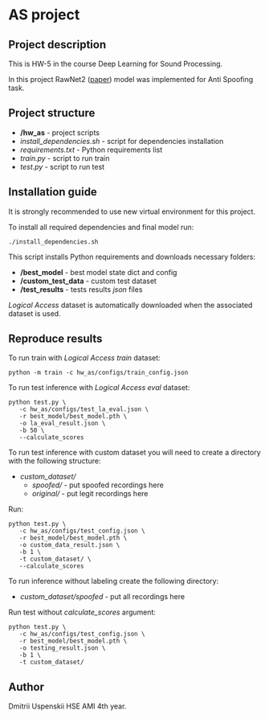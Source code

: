 # AS project 

## Project description
This is HW-5 in the course Deep Learning for Sound Processing.

In this project RawNet2 ([paper](https://arxiv.org/pdf/2011.01108.pdf)) model was implemented for Anti Spoofing task.

## Project structure
- **/hw_as** - project scripts
- _install_dependencies.sh_ - script for dependencies installation
- _requirements.txt_ - Python requirements list
- _train.py_ - script to run train
- _test.py_ - script to run test

## Installation guide

It is strongly recommended to use new virtual environment for this project.

To install all required dependencies and final model run:
```shell
./install_dependencies.sh
```

This script installs Python requirements and downloads necessary folders:
- **/best_model** - best model state dict and config
- **/custom_test_data** - custom test dataset
- **/test_results** - tests results _json_ files

_Logical Access_ dataset is automatically downloaded when the associated dataset is used.

## Reproduce results
To run train with _Logical Access train_ dataset:
```shell
python -m train -c hw_as/configs/train_config.json
```

To run test inference with _Logical Access eval_ dataset:
```shell
python test.py \
   -c hw_as/configs/test_la_eval.json \
   -r best_model/best_model.pth \
   -o la_eval_result.json \
   -b 50 \
   --calculate_scores
```

To run test inference with custom dataset you will need to create a directory with the following structure:
- _custom_dataset/_
   - _spoofed/_ - put spoofed recordings here
   - _original/_ - put legit recordings here

Run:
```shell
python test.py \
   -c hw_as/configs/test_config.json \
   -r best_model/best_model.pth \
   -o custom_data_result.json \
   -b 1 \
   -t custom_dataset/ \
   --calculate_scores
```

To run inference without labeling create the following directory:
- _custom_dataset/spoofed_ - put all recordings here

Run test without _calculate_scores_ argument:
```shell
python test.py \
   -c hw_as/configs/test_config.json \
   -r best_model/best_model.pth \
   -o testing_result.json \
   -b 1 \
   -t custom_dataset/ 
```


## Author
Dmitrii Uspenskii HSE AMI 4th year.
